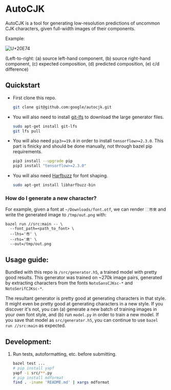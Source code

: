 # AutoCJK

AutoCJK is a tool for generating low-resolution predictions of uncommon CJK
characters, given full-width images of their components.

Example:

![U+20E74](docs/images/0x134772.png)

(Left-to-right: (a) source left-hand component, (b) source right-hand component,
(c) expected composition, (d) predicted composition, (e) c/d difference)

## Quickstart

* First clone this repo. 

  ```bash
  git clone git@github.com:google/autocjk.git
  ```

* You will also need to install [git-lfs](https://git-lfs.github.com/) to
  download the large generator files.

  ```bash
  sudo apt-get install git-lfs
  git lfs pull
  ```

* You will also need `pip3>=19.0` in order to install `tensorflow>=2.3.0`. 
  This part is finicky and should be done manually, not through bazel pip 
  requirements.

  ```bash
  pip3 install --upgrade pip
  pip3 install "tensorflow>=2.3.0"
  ```

* You will also need
  [Harfbuzz](https://harfbuzz.github.io/install-harfbuzz.html) for font shaping.

  ```bash
  sudo apt-get install libharfbuzz-bin
  ```

### How do I generate a new character?

For example, given a font at `~/Downloads/font.otf`, we can render `⿰市來` and
write the generated image to `/tmp/out.png` with:

```
bazel run //src:main -- \
  --font_path=<path_to_font> \
  --lhs='市' \
  --rhs='來' \
  --out=/tmp/out.png
```

## Usage guide:

Bundled with this repo is `/src/generator.h5`, a trained model with pretty good
results. This generator was trained on ~270k image pairs, generated by
extracting characters from the fonts `NotoSansCJKsc-*` and `NotoSerifCJKsc-*`.

The resultant generator is pretty good at generating characters in that style.
It might even be pretty good at generating characters in a new style. If you
discover it's not, you can (a) generate a new batch of training images in your
own font style, and (b) run `model.py` in order to train a new model. If you
save that model as `src/generator.h5`, you can continue to use `bazel run //src:main` as expected.

## Development:

1. Run tests, autoformatting, etc. before submitting.

   ```bash
   bazel test ...
   # pip install yapf
   yapf -i src/**.py
   # pip install mdformat
   find . -iname 'README.md' | xargs mdformat
   ```
